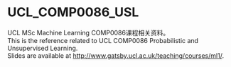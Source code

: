 # UCL_COMP0086_USL
UCL MSc Machine Learning COMP0086课程相关资料。\
This is the reference related to UCL COMP0086 Probabilistic and Unsupervised Learning. \
Slides are available at  http://www.gatsby.ucl.ac.uk/teaching/courses/ml1/.
